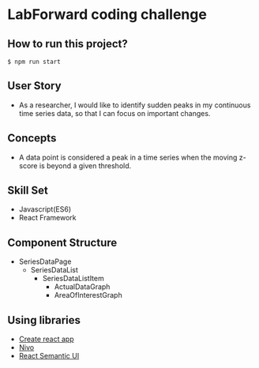 # LabForward coding challenge

## How to run this project?

```
$ npm run start
```

## User Story

- As a researcher, I would like to identify sudden peaks in my continuous time series data, so that I can focus on important changes.

## Concepts

- A data point is considered a peak in a time series when the moving z-score is beyond a given threshold.

## Skill Set

- Javascript(ES6)
- React Framework

## Component Structure

- SeriesDataPage
  - SeriesDataList
    - SeriesDataListItem
      - ActualDataGraph
      - AreaOfInterestGraph

## Using libraries

- [Create react app](https://github.com/facebook/create-react-app)
- [Nivo](https://nivo.rocks/line)
- [React Semantic UI](https://react.semantic-ui.com/usage)

